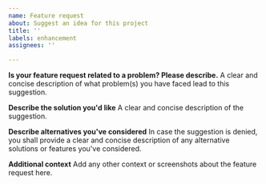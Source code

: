 ```yaml
---
name: Feature request
about: Suggest an idea for this project
title: ''
labels: enhancement
assignees: ''

---
```


**Is your feature request related to a problem? Please describe.**
A clear and concise description of what problem(s) you have faced lead to this suggestion.

**Describe the solution you'd like**
A clear and concise description of the suggestion.

**Describe alternatives you've considered**
In case the suggestion is denied, you shall provide a clear and concise description of any alternative solutions or features you've considered.

**Additional context**
Add any other context or screenshots about the feature request here.
